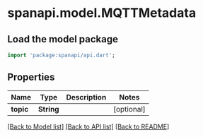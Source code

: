 # spanapi.model.MQTTMetadata

## Load the model package
```dart
import 'package:spanapi/api.dart';
```

## Properties
Name | Type | Description | Notes
------------ | ------------- | ------------- | -------------
**topic** | **String** |  | [optional] 

[[Back to Model list]](../README.md#documentation-for-models) [[Back to API list]](../README.md#documentation-for-api-endpoints) [[Back to README]](../README.md)


